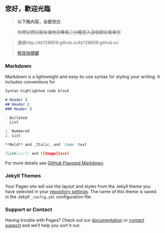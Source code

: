 ## 您好，歡迎光臨

>**以下無內容，全部空白**

>~~快標記標記朋友讓他浪費看三分鐘進入這個網站看廢文~~

>連結http://kk128809.github.io/kk128809.github.io/

>[修改快捷鍵](https://github.com/kk128809/kk128809.github.io/edit/master/index.md) 




### Markdown

Markdown is a lightweight and easy-to-use syntax for styling your writing. It includes conventions for

```markdown
Syntax highlighted code block

# Header 1
## Header 2
### Header 3

- Bulleted
- List

1. Numbered
2. List

**Bold** and _Italic_ and `Code` text

[Link](url) and ![Image](src)
```

For more details see [GitHub Flavored Markdown](https://guides.github.com/features/mastering-markdown/).

### Jekyll Themes

Your Pages site will use the layout and styles from the Jekyll theme you have selected in your [repository settings](https://github.com/kk128809/kk128809.github.io/settings). The name of this theme is saved in the Jekyll `_config.yml` configuration file.

### Support or Contact

Having trouble with Pages? Check out our [documentation](https://help.github.com/categories/github-pages-basics/) or [contact support](https://github.com/contact) and we’ll help you sort it out.
